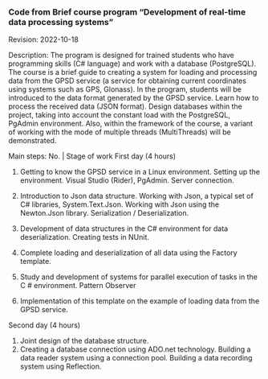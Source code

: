 ###  Code from Brief course program “Development of real-time data processing systems”

Revision: 2022-10-18

Description:
The program is designed for trained students who have programming skills (C# language) and work with a database (PostgreSQL). The course is a brief guide to creating a system for loading and processing data from the GPSD service (a service for obtaining current coordinates using systems such as GPS, Glonass). In the program, students will be introduced to the data format generated by the GPSD service. Learn how to process the received data (JSON format). Design databases within the project, taking into account the constant load with the PostgreSQL, PgAdmin environment. Also, within the framework of the course, a variant of working with the mode of multiple threads (MultiThreads) will be demonstrated.

Main steps:
No.  | Stage of work
First day (4 hours)
1) Getting to know the GPSD service in a Linux environment. Setting up the environment. Visual Studio (Rider), PgAdmin. Server connection.

2) Introduction to Json data structure. Working with Json, a typical set of C# libraries, System.Text.Json. Working with Json using the Newton.Json library. Serialization / Deserialization.
3) Development of data structures in the C# environment for data deserialization. Creating tests in NUnit.

4) Complete loading and deserialization of all data using the Factory template.
5) Study and development of systems for parallel execution of tasks in the C # environment. Pattern Observer
6) Implementation of this template on the example of loading data from the GPSD service.


Second day (4 hours)

1) Joint design of the database structure.
2) Creating a database connection using ADO.net technology. Building a data reader system using a connection pool. Building a data recording system using Reflection.

